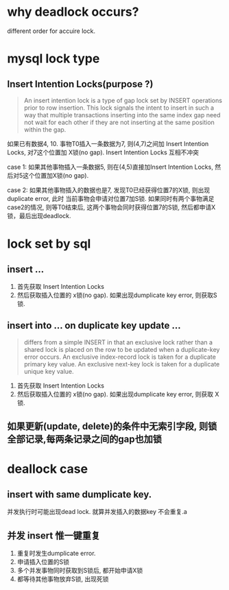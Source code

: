 # why deadlock occurs?
  different order for accuire lock.

# mysql lock type
## Insert Intention Locks(purpose ?)
> An insert intention lock is a type of gap lock set by INSERT operations prior to row insertion. This lock signals the intent to insert in such a way that multiple transactions inserting into the same index gap need not wait for each other if they are not inserting at the same position within the gap.

如果已有数据4, 10.
事物T0插入一条数据为7, 则(4,7)之间加 Insert Intention Locks, 对7这个位置加 X锁(no gap). Insert Intention Locks 互相不冲突

case 1: 如果其他事物插入一条数据5, 则在(4,5)直接加Insert Intention Locks, 然后对5这个位置加X锁(no gap).

case 2: 如果其他事物插入的数据也是7, 发现T0已经获得位置7的X锁, 则出现duplicate error, 此时 当前事物会申请对位置7加S锁. 如果同时有两个事物满足case2的情况, 则等T0结束后, 这两个事物会同时获得位置7的S锁, 然后都申请X锁，最后出现deadlock.


# lock set by sql
## insert ...
1. 首先获取 Insert Intention Locks
2. 然后获取插入位置的 x锁(no gap). 如果出现dumplicate key error, 则获取S锁.

## insert into ... on duplicate key update ...
> differs from a simple INSERT in that an exclusive lock rather than a shared lock is placed on the row to be updated when a duplicate-key error occurs.
An exclusive index-record lock is taken for a duplicate primary key value.
An exclusive next-key lock is taken for a duplicate unique key value.

1. 首先获取 Insert Intention Locks
2. 然后获取插入位置的 x锁(no gap). 如果出现dumplicate key error, 则获取 X锁.


## 如果更新(update, delete)的条件中无索引字段, 则锁全部记录,每两条记录之间的gap也加锁

# deallock case
## insert with same dumplicate key.
并发执行时可能出现dead lock. 就算并发插入的数据key 不会重复.a

## 并发 insert 惟一键重复
1. 重复时发生dumplicate error.
2. 申请插入位置的S锁
3. 多个并发事物同时获取到S锁后, 都开始申请X锁
4. 都等待其他事物放弃S锁, 出现死锁
